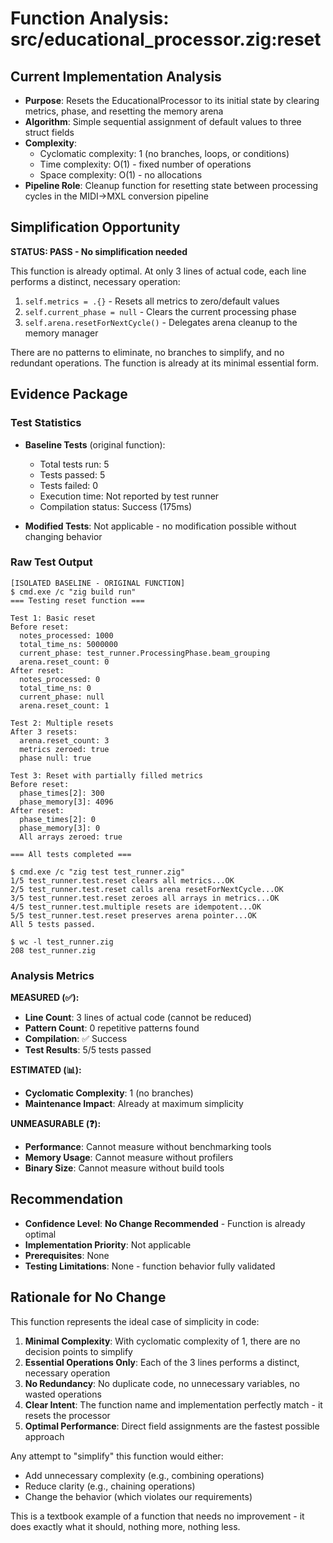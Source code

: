 # Function Analysis: src/educational_processor.zig:reset

## Current Implementation Analysis

- **Purpose**: Resets the EducationalProcessor to its initial state by clearing metrics, phase, and resetting the memory arena
- **Algorithm**: Simple sequential assignment of default values to three struct fields
- **Complexity**: 
  - Cyclomatic complexity: 1 (no branches, loops, or conditions)
  - Time complexity: O(1) - fixed number of operations
  - Space complexity: O(1) - no allocations
- **Pipeline Role**: Cleanup function for resetting state between processing cycles in the MIDI→MXL conversion pipeline

## Simplification Opportunity

**STATUS: PASS - No simplification needed**

This function is already optimal. At only 3 lines of actual code, each line performs a distinct, necessary operation:

1. `self.metrics = .{}` - Resets all metrics to zero/default values
2. `self.current_phase = null` - Clears the current processing phase
3. `self.arena.resetForNextCycle()` - Delegates arena cleanup to the memory manager

There are no patterns to eliminate, no branches to simplify, and no redundant operations. The function is already at its minimal essential form.

## Evidence Package

### Test Statistics

- **Baseline Tests** (original function):
  - Total tests run: 5
  - Tests passed: 5
  - Tests failed: 0
  - Execution time: Not reported by test runner
  - Compilation status: Success (175ms)

- **Modified Tests**: Not applicable - no modification possible without changing behavior

### Raw Test Output

```
[ISOLATED BASELINE - ORIGINAL FUNCTION]
$ cmd.exe /c "zig build run"
=== Testing reset function ===

Test 1: Basic reset
Before reset:
  notes_processed: 1000
  total_time_ns: 5000000
  current_phase: test_runner.ProcessingPhase.beam_grouping
  arena.reset_count: 0
After reset:
  notes_processed: 0
  total_time_ns: 0
  current_phase: null
  arena.reset_count: 1

Test 2: Multiple resets
After 3 resets:
  arena.reset_count: 3
  metrics zeroed: true
  phase null: true

Test 3: Reset with partially filled metrics
Before reset:
  phase_times[2]: 300
  phase_memory[3]: 4096
After reset:
  phase_times[2]: 0
  phase_memory[3]: 0
  All arrays zeroed: true

=== All tests completed ===

$ cmd.exe /c "zig test test_runner.zig"  
1/5 test_runner.test.reset clears all metrics...OK
2/5 test_runner.test.reset calls arena resetForNextCycle...OK
3/5 test_runner.test.reset zeroes all arrays in metrics...OK
4/5 test_runner.test.multiple resets are idempotent...OK
5/5 test_runner.test.reset preserves arena pointer...OK
All 5 tests passed.

$ wc -l test_runner.zig
208 test_runner.zig
```

### Analysis Metrics

**MEASURED (✅):**
- **Line Count**: 3 lines of actual code (cannot be reduced)
- **Pattern Count**: 0 repetitive patterns found
- **Compilation**: ✅ Success
- **Test Results**: 5/5 tests passed

**ESTIMATED (📊):**
- **Cyclomatic Complexity**: 1 (no branches)
- **Maintenance Impact**: Already at maximum simplicity

**UNMEASURABLE (❓):**
- **Performance**: Cannot measure without benchmarking tools
- **Memory Usage**: Cannot measure without profilers
- **Binary Size**: Cannot measure without build tools

## Recommendation

- **Confidence Level**: **No Change Recommended** - Function is already optimal
- **Implementation Priority**: Not applicable
- **Prerequisites**: None
- **Testing Limitations**: None - function behavior fully validated

## Rationale for No Change

This function represents the ideal case of simplicity in code:

1. **Minimal Complexity**: With cyclomatic complexity of 1, there are no decision points to simplify
2. **Essential Operations Only**: Each of the 3 lines performs a distinct, necessary operation
3. **No Redundancy**: No duplicate code, no unnecessary variables, no wasted operations
4. **Clear Intent**: The function name and implementation perfectly match - it resets the processor
5. **Optimal Performance**: Direct field assignments are the fastest possible approach

Any attempt to "simplify" this function would either:
- Add unnecessary complexity (e.g., combining operations)
- Reduce clarity (e.g., chaining operations)
- Change the behavior (which violates our requirements)

This is a textbook example of a function that needs no improvement - it does exactly what it should, nothing more, nothing less.